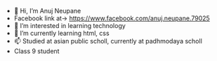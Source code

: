 - 👋 Hi, I’m Anuj Neupane
- Facebook link at-> https://www.facebook.com/anuj.neupane.79025
- 👀 I’m interested in learning technology
- 🌱 I’m currently learning html, css
- 📫 Studied at asian public scholl, currently at padhmodaya scholl 
- Class 9 student

<!---
neupaneanuj/neupaneanuj is a ✨ special ✨ repository because its `README.md` (this file) appears on your GitHub profile.
You can click the Preview link to take a look at your changes.
--->

